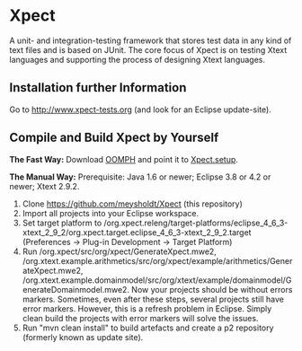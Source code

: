 
<!--
Copyright (c) 2012-2017 TypeFox GmbH and itemis AG.
All rights reserved. This program and the accompanying materials
are made available under the terms of the Eclipse Public License v1.0
which accompanies this distribution, and is available at
http://www.eclipse.org/legal/epl-v10.html

Contributors:
  Moritz Eysholdt - Initial contribution and API
-->

# Xpect

A unit- and integration-testing framework that stores test data in any kind of text files and is based on JUnit. 
The core focus of Xpect is on testing Xtext languages and supporting the process of designing Xtext languages.


## Installation further Information

Go to http://www.xpect-tests.org (and look for an Eclipse update-site).


## Compile and Build Xpect by Yourself

**The Fast Way:** Download [OOMPH](https://wiki.eclipse.org/Eclipse_Oomph_Installer) and point it to [Xpect.setup](https://github.com/meysholdt/Xpect/raw/master/org.xpect.releng/Xpect.setup).

**The Manual Way:** Prerequisite: Java 1.6 or newer; Eclipse 3.8 or 4.2 or newer; Xtext 2.9.2.

 1. Clone https://github.com/meysholdt/Xpect (this repository)
 2. Import all projects into your Eclipse workspace.
 3. Set target platform to /org.xpect.releng/target-platforms/eclipse_4_6_3-xtext_2_9_2/org.xpect.target.eclipse_4_6_3-xtext_2_9_2.target (Preferences -> Plug-in Development -> Target Platform)
 4. Run /org.xpect/src/org/xpect/GenerateXpect.mwe2, /org.xtext.example.arithmetics/src/org/xpect/example/arithmetics/GenerateXpect.mwe2, /org.xtext.example.domainmodel/src/org/xtext/example/domainmodel/GenerateDomainmodel.mwe2. Now your projects should be without errors markers. Sometimes, even after these steps, several projects still have error markers. However, this is a refresh problem in Eclipse. Simply clean build the projects with error markers will solve the issues.
 5. Run "mvn clean install" to build artefacts and create a p2 repository (formerly known as update site).


 

